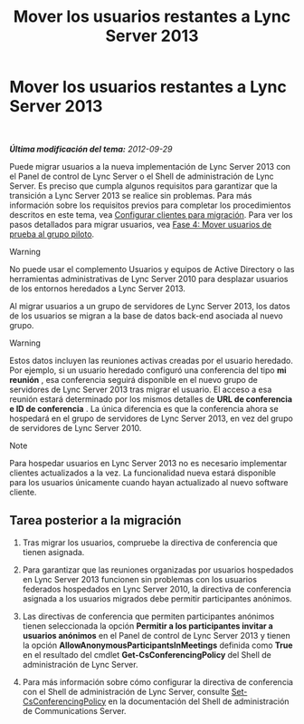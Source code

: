 ﻿---
title: Mover los usuarios restantes a Lync Server 2013
TOCTitle: Mover los usuarios restantes a Lync Server 2013
ms:assetid: 72025e1b-97d1-40e9-8a98-28c018942b48
ms:mtpsurl: https://technet.microsoft.com/es-es/library/JJ688090(v=OCS.15)
ms:contentKeyID: 49889226
ms.date: 01/07/2017
mtps_version: v=OCS.15
ms.translationtype: HT
---

# Mover los usuarios restantes a Lync Server 2013

 

_**Última modificación del tema:** 2012-09-29_

Puede migrar usuarios a la nueva implementación de Lync Server 2013 con el Panel de control de Lync Server o el Shell de administración de Lync Server. Es preciso que cumpla algunos requisitos para garantizar que la transición a Lync Server 2013 se realice sin problemas. Para más información sobre los requisitos previos para completar los procedimientos descritos en este tema, vea [Configurar clientes para migración](configure-clients-for-migration.md). Para ver los pasos detallados para migrar usuarios, vea [Fase 4: Mover usuarios de prueba al grupo piloto](phase-4-move-test-users-to-the-pilot-pool.md).

> [!WARNING]  
> No puede usar el complemento Usuarios y equipos de Active Directory o las herramientas administrativas de Lync Server 2010 para desplazar usuarios de los entornos heredados a Lync Server 2013.



Al migrar usuarios a un grupo de servidores de Lync Server 2013, los datos de los usuarios se migran a la base de datos back-end asociada al nuevo grupo.

> [!WARNING]  
> Estos datos incluyen las reuniones activas creadas por el usuario heredado. Por ejemplo, si un usuario heredado configuró una conferencia del tipo <strong>mi reunión</strong> , esa conferencia seguirá disponible en el nuevo grupo de servidores de Lync Server 2013 tras migrar el usuario. El acceso a esa reunión estará determinado por los mismos detalles de <strong>URL de conferencia e ID de conferencia</strong> . La única diferencia es que la conferencia ahora se hospedará en el grupo de servidores de Lync Server 2013, en vez del grupo de servidores de Lync Server 2010.




> [!NOTE]
> Para hospedar usuarios en Lync Server 2013 no es necesario implementar clientes actualizados a la vez. La funcionalidad nueva estará disponible para los usuarios únicamente cuando hayan actualizado al nuevo software cliente.



## Tarea posterior a la migración

1.  Tras migrar los usuarios, compruebe la directiva de conferencia que tienen asignada.

2.  Para garantizar que las reuniones organizadas por usuarios hospedados en Lync Server 2013 funcionen sin problemas con los usuarios federados hospedados en Lync Server 2010, la directiva de conferencia asignada a los usuarios migrados debe permitir participantes anónimos.

3.  Las directivas de conferencia que permiten participantes anónimos tienen seleccionada la opción **Permitir a los participantes invitar a usuarios anónimos** en el Panel de control de Lync Server 2013 y tienen la opción **AllowAnonymousParticipantsInMeetings** definida como **True** en el resultado del cmdlet **Get-CsConferencingPolicy** del Shell de administración de Lync Server.

4.  Para más información sobre cómo configurar la directiva de conferencia con el Shell de administración de Lync Server, consulte [Set-CsConferencingPolicy](https://docs.microsoft.com/en-us/powershell/module/skype/Set-CsConferencingPolicy) en la documentación del Shell de administración de Communications Server.

